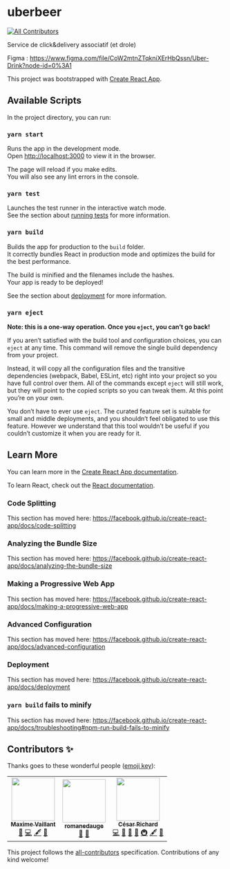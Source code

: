 # uberbeer
<!-- ALL-CONTRIBUTORS-BADGE:START - Do not remove or modify this section -->
[![All Contributors](https://img.shields.io/badge/all_contributors-3-orange.svg?style=flat-square)](#contributors-)
<!-- ALL-CONTRIBUTORS-BADGE:END -->

Service de click&amp;delivery associatif (et drole)

Figma : https://www.figma.com/file/CoW2mtnZTqkniXErHbQssn/Uber-Drink?node-id=0%3A1




This project was bootstrapped with [Create React App](https://github.com/facebook/create-react-app).

## Available Scripts

In the project directory, you can run:

### `yarn start`

Runs the app in the development mode.<br />
Open [http://localhost:3000](http://localhost:3000) to view it in the browser.

The page will reload if you make edits.<br />
You will also see any lint errors in the console.

### `yarn test`

Launches the test runner in the interactive watch mode.<br />
See the section about [running tests](https://facebook.github.io/create-react-app/docs/running-tests) for more information.

### `yarn build`

Builds the app for production to the `build` folder.<br />
It correctly bundles React in production mode and optimizes the build for the best performance.

The build is minified and the filenames include the hashes.<br />
Your app is ready to be deployed!

See the section about [deployment](https://facebook.github.io/create-react-app/docs/deployment) for more information.

### `yarn eject`

**Note: this is a one-way operation. Once you `eject`, you can’t go back!**

If you aren’t satisfied with the build tool and configuration choices, you can `eject` at any time. This command will remove the single build dependency from your project.

Instead, it will copy all the configuration files and the transitive dependencies (webpack, Babel, ESLint, etc) right into your project so you have full control over them. All of the commands except `eject` will still work, but they will point to the copied scripts so you can tweak them. At this point you’re on your own.

You don’t have to ever use `eject`. The curated feature set is suitable for small and middle deployments, and you shouldn’t feel obligated to use this feature. However we understand that this tool wouldn’t be useful if you couldn’t customize it when you are ready for it.

## Learn More

You can learn more in the [Create React App documentation](https://facebook.github.io/create-react-app/docs/getting-started).

To learn React, check out the [React documentation](https://reactjs.org/).

### Code Splitting

This section has moved here: https://facebook.github.io/create-react-app/docs/code-splitting

### Analyzing the Bundle Size

This section has moved here: https://facebook.github.io/create-react-app/docs/analyzing-the-bundle-size

### Making a Progressive Web App

This section has moved here: https://facebook.github.io/create-react-app/docs/making-a-progressive-web-app

### Advanced Configuration

This section has moved here: https://facebook.github.io/create-react-app/docs/advanced-configuration

### Deployment

This section has moved here: https://facebook.github.io/create-react-app/docs/deployment

### `yarn build` fails to minify

This section has moved here: https://facebook.github.io/create-react-app/docs/troubleshooting#npm-run-build-fails-to-minify

## Contributors ✨

Thanks goes to these wonderful people ([emoji key](https://allcontributors.org/docs/en/emoji-key)):

<!-- ALL-CONTRIBUTORS-LIST:START - Do not remove or modify this section -->
<!-- prettier-ignore-start -->
<!-- markdownlint-disable -->
<table>
  <tr>
    <td align="center"><a href="https://github.com/maxime-vaillant"><img src="https://avatars2.githubusercontent.com/u/65608587?v=4" width="100px;" alt=""/><br /><sub><b>Maxime Vaillant</b></sub></a><br /><a href="#userTesting-maxime-vaillant" title="User Testing">📓</a> <a href="https://github.com/cesar-richard/uberbeer/commits?author=maxime-vaillant" title="Code">💻</a> <a href="#content-maxime-vaillant" title="Content">🖋</a> <a href="#design-maxime-vaillant" title="Design">🎨</a></td>
    <td align="center"><a href="https://github.com/romanedauge"><img src="https://avatars1.githubusercontent.com/u/71846653?v=4" width="100px;" alt=""/><br /><sub><b>romanedauge</b></sub></a><br /><a href="#userTesting-romanedauge" title="User Testing">📓</a> <a href="#design-romanedauge" title="Design">🎨</a></td>
    <td align="center"><a href="https://github.com/cesar-richard"><img src="https://avatars0.githubusercontent.com/u/5199868?v=4" width="100px;" alt=""/><br /><sub><b>César Richard</b></sub></a><br /><a href="https://github.com/cesar-richard/uberbeer/commits?author=cesar-richard" title="Code">💻</a> <a href="#userTesting-cesar-richard" title="User Testing">📓</a> <a href="https://github.com/cesar-richard/uberbeer/pulls?q=is%3Apr+reviewed-by%3Acesar-richard" title="Reviewed Pull Requests">👀</a> <a href="#design-cesar-richard" title="Design">🎨</a> <a href="#infra-cesar-richard" title="Infrastructure (Hosting, Build-Tools, etc)">🚇</a> <a href="#content-cesar-richard" title="Content">🖋</a> <a href="#business-cesar-richard" title="Business development">💼</a></td>
  </tr>
</table>

<!-- markdownlint-enable -->
<!-- prettier-ignore-end -->
<!-- ALL-CONTRIBUTORS-LIST:END -->

This project follows the [all-contributors](https://github.com/all-contributors/all-contributors) specification. Contributions of any kind welcome!
